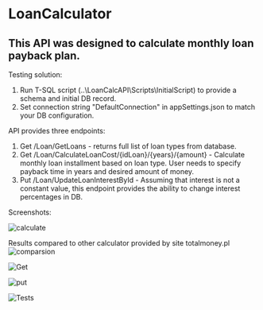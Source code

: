 # LoanCalculator
## This API was designed to calculate monthly loan payback plan.

Testing solution:

1. Run T-SQL script (..\LoanCalcAPI\Scripts\InitialScript) to provide a schema and initial DB record.
2. Set connection string "DefaultConnection" in appSettings.json to match your DB configuration.

API provides three endpoints:
1) Get /Loan/GetLoans - returns full list of loan types from database.
2) Get /Loan/CalculateLoanCost/{idLoan}/{years}/{amount} - Calculate monthly loan installment based on loan type. User needs to specify payback time in years and desired amount of money.
3) Put /Loan/UpdateLoanInterestById - Assuming that interest is not a constant value, this endpoint provides the ability to change interest percentages in DB.

Screenshots:

![calculate](https://user-images.githubusercontent.com/79601132/201850028-fa5707cb-435a-4e75-b70a-050e10b2729b.png)

Results compared to other calculator provided by site totalmoney.pl
![comparsion](https://user-images.githubusercontent.com/79601132/201850055-3f3abd26-1ada-49e9-b508-24fbcd69ab04.png)

![Get](https://user-images.githubusercontent.com/79601132/201850064-101c6ae5-4c16-47d4-a883-c6148beeb349.png)

![put](https://user-images.githubusercontent.com/79601132/201850089-ae99c7c7-a21a-4779-9e1a-28f47fa1d8f2.png)

![Tests](https://user-images.githubusercontent.com/79601132/201850101-09347886-542c-4052-8e6e-f64e742303d8.png)
